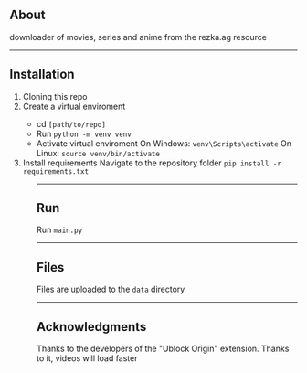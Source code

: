 About
---
downloader of movies, series and anime from the rezka.ag resource

___
Installation
---
<ol>
<li>Cloning this repo</li>
<li>Create a virtual enviroment</li>
    <ul>
    <li>cd <code>[path/to/repo]</code></li>
    <li>Run <code>python -m venv venv</code></li>
    <li>
    Activate virtual enviroment
        On Windows: <code>venv\Scripts\activate</code>
        On Linux: <code>source venv/bin/activate</code>
    </li>
    </ul>
<li>Install requirements Navigate to the repository folder <code>pip install -r requirements.txt</code></li>
<ol>

___
Run
---
Run <code>main.py</code>


___
Files
---
Files are uploaded to the <code>data</code> directory


___
Acknowledgments
---
Thanks to the developers of the "Ublock Origin" extension. Thanks to it, videos will load faster